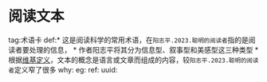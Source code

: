 # 阅读文本
tag:术语卡
def:* 这是阅读科学的常用术语，在`阳志平.2023.聪明的阅读者`指的是阅读者要处理的信息，
    * 作者阳志平将其分为信息型、叙事型和美感型这三种类型
    *  根据[维基定义](https://zh.wikipedia.org/zh-hans/%E6%96%87%E6%9C%AC)，文本的概念是语言或文章而组成的内容，较`阳志平.2023.聪明的阅读者`定义窄了很多
why:
eg:
ref:
uuid: